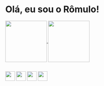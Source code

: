 <h1> Olá, eu sou o Rômulo!</h1>

<a href="https://github.com/romulolpaula">
  <img align="center" height="130em" src="https://github-readme-stats.vercel.app/api?username=romulolpaula&show_icons=true&theme=date_night&locale=pt-br&hide=commits" />
</a>
<a href="https://github.com/romulolpaula">
  <img align="center" height="130em" src="https://github-readme-stats.vercel.app/api/top-langs/?username=romulolpaula&theme=date_night&locale=pt-br" />
</a>

##

<img align="center" height="30em" src="https://cdn.jsdelivr.net/gh/devicons/devicon@latest/icons/photoshop/photoshop-original.svg" /> <img align="center" height="30em" src="https://cdn.jsdelivr.net/gh/devicons/devicon@latest/icons/python/python-original.svg" /> <img align="center" height="30em" src="https://cdn.jsdelivr.net/gh/devicons/devicon@latest/icons//html5/html5-plain.svg" />  <img align="center" height="30em" src="https://cdn.jsdelivr.net/gh/devicons/devicon@latest/icons/css3/css3-plain.svg" />


          

          
          
